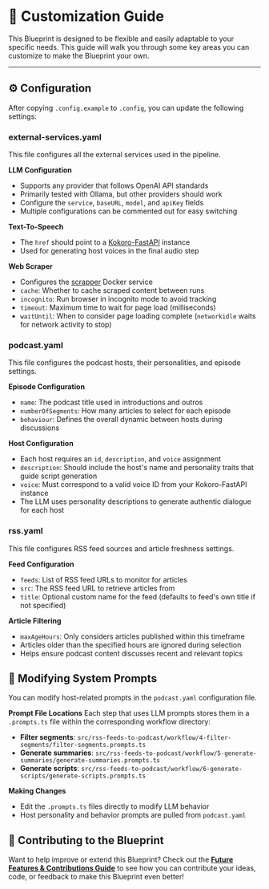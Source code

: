 # 🎨 **Customization Guide**

This Blueprint is designed to be flexible and easily adaptable to your specific needs. This guide will walk you through some key areas you can customize to make the Blueprint your own.

---

## ⚙️ Configuration

After copying `.config.example` to `.config`, you can update the following settings:

### external-services.yaml

This file configures all the external services used in the pipeline.

**LLM Configuration**
* Supports any provider that follows OpenAI API standards
* Primarily tested with Ollama, but other providers should work
* Configure the `service`, `baseURL`, `model`, and `apiKey` fields
* Multiple configurations can be commented out for easy switching

**Text-To-Speech**
* The `href` should point to a [Kokoro-FastAPI](https://github.com/remsky/Kokoro-FastAPI) instance
* Used for generating host voices in the final audio step

**Web Scraper**
* Configures the [scrapper](https://hub.docker.com/r/amerkurev/scrapper) Docker service
* `cache`: Whether to cache scraped content between runs
* `incognito`: Run browser in incognito mode to avoid tracking
* `timeout`: Maximum time to wait for page load (milliseconds)
* `waitUntil`: When to consider page loading complete (`networkidle` waits for network activity to stop)

### podcast.yaml

This file configures the podcast hosts, their personalities, and episode settings.

**Episode Configuration**
* `name`: The podcast title used in introductions and outros
* `numberOfSegments`: How many articles to select for each episode
* `behaviour`: Defines the overall dynamic between hosts during discussions

**Host Configuration**
* Each host requires an `id`, `description`, and `voice` assignment
* `description`: Should include the host's name and personality traits that guide script generation
* `voice`: Must correspond to a valid voice ID from your Kokoro-FastAPI instance
* The LLM uses personality descriptions to generate authentic dialogue for each host

### rss.yaml

This file configures RSS feed sources and article freshness settings.

**Feed Configuration**
* `feeds`: List of RSS feed URLs to monitor for articles
* `src`: The RSS feed URL to retrieve articles from
* `title`: Optional custom name for the feed (defaults to feed's own title if not specified)

**Article Filtering**
* `maxAgeHours`: Only considers articles published within this timeframe
* Articles older than the specified hours are ignored during selection
* Helps ensure podcast content discusses recent and relevant topics


## 📝 **Modifying System Prompts**

You can modify host-related prompts in the `podcast.yaml` configuration file.

**Prompt File Locations**
Each step that uses LLM prompts stores them in a `.prompts.ts` file within the corresponding workflow directory:

* **Filter segments**: `src/rss-feeds-to-podcast/workflow/4-filter-segments/filter-segments.prompts.ts`
* **Generate summaries**: `src/rss-feeds-to-podcast/workflow/5-generate-summaries/generate-summaries.prompts.ts`
* **Generate scripts**: `src/rss-feeds-to-podcast/workflow/6-generate-scripts/generate-scripts.prompts.ts`

**Making Changes**
* Edit the `.prompts.ts` files directly to modify LLM behavior
* Host personality and behavior prompts are pulled from `podcast.yaml`

## 🤝 **Contributing to the Blueprint**

Want to help improve or extend this Blueprint? Check out the **[Future Features & Contributions Guide](future-features-contributions.md)** to see how you can contribute your ideas, code, or feedback to make this Blueprint even better!
